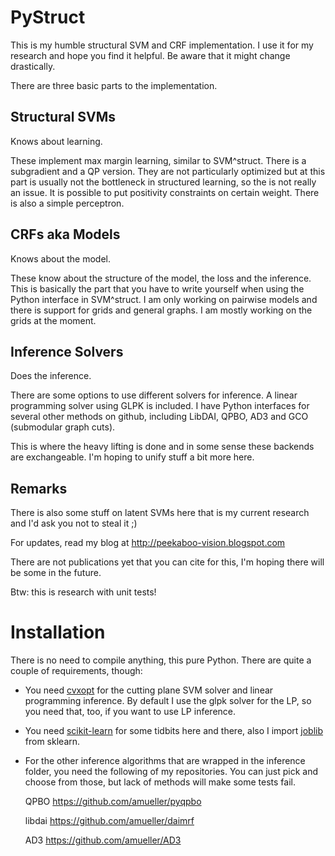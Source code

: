 PyStruct
========

This is my humble structural SVM and CRF implementation.
I use it for my research and hope you find it helpful.
Be aware that it might change drastically.

There are three basic parts to the implementation.

Structural SVMs
---------------
Knows about learning.

These implement max margin learning, similar to SVM^struct.
There is a subgradient and a QP version. 
They are not particularly optimized but at this part is usually not the
bottleneck in structured learning, so the is not really an issue. It is
possible to put positivity constraints on certain weight.
There is also a simple perceptron.


CRFs aka Models
-----------------
Knows about the model.

These know about the structure of the model, the loss and the inference.
This is basically the part that you have to write yourself when using the
Python interface in SVM^struct.
I am only working on pairwise models and there is support for grids and
general graphs. I am mostly working on the grids at the moment.


Inference Solvers
-----------------
Does the inference.

There are some options to use different solvers for inference.
A linear programming solver using GLPK is included.
I have Python interfaces for several other methods on github,
including LibDAI, QPBO, AD3 and GCO (submodular graph cuts).

This is where the heavy lifting is done and in some sense these backends
are exchangeable. I'm hoping to unify stuff a bit more here.


Remarks
-------
There is also some stuff on latent SVMs here that is my current research and
I'd ask you not to steal it ;)

For updates, read my blog at http://peekaboo-vision.blogspot.com

There are not publications yet that you can cite for this, I'm hoping there
will be some in the future.

Btw: this is research with unit tests!


Installation
============
There is no need to compile anything, this pure Python.
There are quite a couple of requirements, though:

* You need [cvxopt](http://abel.ee.ucla.edu/cvxopt/install/index.html) for the cutting plane SVM solver and linear programming inference.
  By default I use the glpk solver for the LP, so you need that, too, if you want to use LP inference.

* You need [scikit-learn](http://scikit-learn.org/stable/) for some tidbits here and there, also I import [joblib](https://pypi.python.org/pypi/joblib) from sklearn.

* For the other inference algorithms that are wrapped in the inference folder,
  you need the following of my repositories. You can just pick and choose from
  those, but lack of methods will make some tests fail.

  QPBO
    https://github.com/amueller/pyqpbo

  libdai
    https://github.com/amueller/daimrf

  AD3
    https://github.com/amueller/AD3
